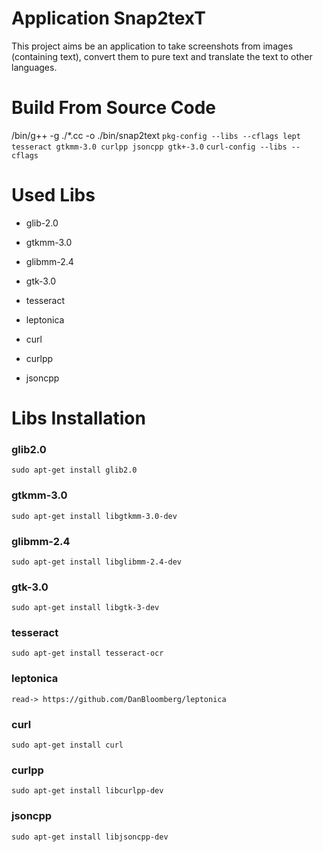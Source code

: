 # Application Snap2texT

This project aims be an application to take screenshots from images (containing text), convert them to pure text and translate the text to other languages.



# Build From Source Code

/bin/g++ -g ./*.cc -o ./bin/snap2text `pkg-config --libs --cflags lept tesseract gtkmm-3.0 curlpp jsoncpp gtk+-3.0` `curl-config --libs --cflags`



# Used Libs

- glib-2.0

- gtkmm-3.0

- glibmm-2.4

- gtk-3.0

- tesseract

- leptonica

- curl

- curlpp

- jsoncpp



# Libs Installation

### glib2.0

```
sudo apt-get install glib2.0
```

### gtkmm-3.0

```
sudo apt-get install libgtkmm-3.0-dev
```

### glibmm-2.4

```
sudo apt-get install libglibmm-2.4-dev
```

### gtk-3.0

```
sudo apt-get install libgtk-3-dev
```

### tesseract

```
sudo apt-get install tesseract-ocr
```

### leptonica

```
read-> https://github.com/DanBloomberg/leptonica
```

### curl

```
sudo apt-get install curl
```

### curlpp

```
sudo apt-get install libcurlpp-dev
```

### jsoncpp

```
sudo apt-get install libjsoncpp-dev 
```
